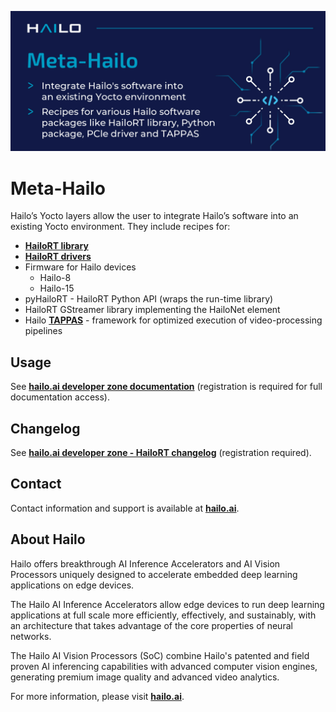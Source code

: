 <p align="left">
  <img src=".meta_hailo.jpg" />
</p>


# Meta-Hailo #

Hailo’s Yocto layers allow the user to integrate Hailo’s software into an existing Yocto environment. They include recipes
for:
- [**HailoRT library**](https://github.com/hailo-ai/hailort)
- [**HailoRT drivers**](https://github.com/hailo-ai/hailort-drivers)
- Firmware for Hailo devices
    - Hailo-8
    - Hailo-15
- pyHailoRT - HailoRT Python API (wraps the run-time library)
- HailoRT GStreamer library implementing the HailoNet element
- Hailo [**TAPPAS**](https://github.com/hailo-ai/tappas) - framework for optimized execution of video-processing pipelines

## Usage

See [**hailo.ai developer zone documentation**](https://hailo.ai/developer-zone/documentation/hailort/latest/) (registration is required for  full documentation access).

## Changelog

See [**hailo.ai developer zone - HailoRT changelog**](https://hailo.ai/developer-zone/documentation/hailort/latest/?sp_referrer=changelog/changelog.html) (registration required).

## Contact

Contact information and support is available at [**hailo.ai**](https://hailo.ai/contact-us/).

## About Hailo

Hailo offers breakthrough AI Inference Accelerators and AI Vision Processors uniquely designed to accelerate embedded deep learning applications on edge devices.

The Hailo AI Inference Accelerators allow edge devices to run deep learning applications at full scale more efficiently, effectively, and sustainably, with an architecture that takes advantage of the core properties of neural networks.

The Hailo AI Vision Processors (SoC) combine Hailo's patented and field proven AI inferencing capabilities with advanced computer vision engines, generating premium image quality and advanced video analytics.

For more information, please visit [**hailo.ai**](https://hailo.ai/).
